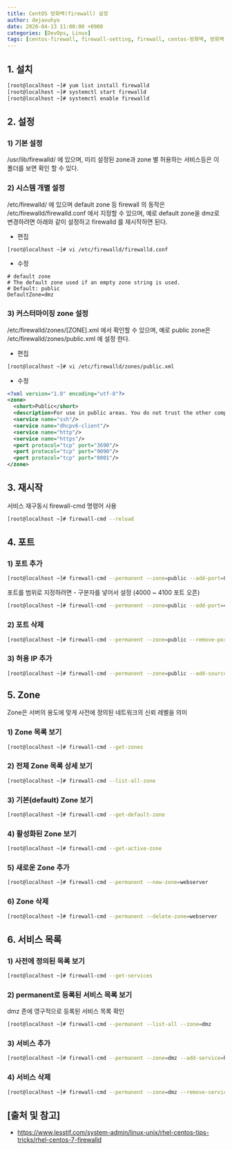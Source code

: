 ```yaml
---
title: CentOS 방화벽(firewall) 설정
author: dejavuhyo
date: 2020-04-13 11:00:00 +0900
categories: [DevOps, Linux]
tags: [centos-firewall, firewall-setting, firewall, centos-방화벽, 방화벽-설정]
---
```


## 1. 설치

```bash
[root@localhost ~]# yum list install firewalld
[root@localhost ~]# systemctl start firewalld
[root@localhost ~]# systemctl enable firewalld
```

## 2. 설정

### 1) 기본 설정
/usr/lib/firewalld/ 에 있으며, 미리 설정된 zone과 zone 별 허용하는 서비스등은 이 폴더를 보면 확인 할 수 있다.

### 2) 시스템 개별 설정
/etc/firewalld/ 에 있으며 default zone 등 firewall 의 동작은 /etc/firewalld/firewalld.conf 에서 지정할 수 있으며, 예로 default zone을 dmz로 변경하려면 아래와 같이 설정하고 firewalld 를 재시작하면 된다.

* 편집

```bash
[root@localhost ~]# vi /etc/firewalld/firewalld.conf
```

* 수정

```text
# default zone
# The default zone used if an empty zone string is used.
# Default: public
DefaultZone=dmz
```

### 3)  커스터마이징 zone 설정
/etc/firewalld/zones/[ZONE].xml 에서 확인할 수 있으며, 예로 public zone은 /etc/firewalld/zones/public.xml 에 설정 한다.

* 편집

```bash
[root@localhost ~]# vi /etc/firewalld/zones/public.xml
```

* 수정

```xml
<?xml version="1.0" encoding="utf-8"?>
<zone>
  <short>Public</short>
  <description>For use in public areas. You do not trust the other computers on networks to not harm your computer. Only selected incoming connections are accepted.</description>
  <service name="ssh"/>
  <service name="dhcpv6-client"/>
  <service name="http"/>
  <service name="https"/>
  <port protocol="tcp" port="3690"/>
  <port protocol="tcp" port="9090"/>
  <port protocol="tcp" port="8001"/>
</zone>
```

## 3. 재시작
서비스 재구동시 firewall-cmd 명령어 사용

```bash
[root@localhost ~]# firewall-cmd --reload
```

## 4. 포트

### 1) 포트 추가

```bash
[root@localhost ~]# firewall-cmd --permanent --zone=public --add-port=8080/tcp
```

포트를 범위로 지정하려면 - 구분자를 넣어서 설정 (4000 ~ 4100 포트 오픈)

```bash
[root@localhost ~]# firewall-cmd --permanent --zone=public --add-port=4000-4100/tcp
```

### 2) 포트 삭제

```bash
[root@localhost ~]# firewall-cmd --permanent --zone=public --remove-port=8080/tcp
```

### 3) 허용 IP 추가

```bash
[root@localhost ~]# firewall-cmd --permanent --zone=public --add-source=192.168.1.0/24 --add-port=22/tcp
```

## 5. Zone
Zone은 서버의 용도에 맞게 사전에 정의된 네트워크의 신뢰 레벨을 의미

### 1) Zone 목록 보기

```bash
[root@localhost ~]# firewall-cmd --get-zones
```

### 2) 전체 Zone 목록 상세 보기

```bash
[root@localhost ~]# firewall-cmd --list-all-zone
```

### 3) 기본(default) Zone 보기

```bash
[root@localhost ~]# firewall-cmd --get-default-zone
```

### 4) 활성화된 Zone 보기

```bash
[root@localhost ~]# firewall-cmd --get-active-zone
```

### 5) 새로운 Zone 추가

```bash
[root@localhost ~]# firewall-cmd --permanent --new-zone=webserver
```

### 6) Zone 삭제

```bash
[root@localhost ~]# firewall-cmd --permanent --delete-zone=webserver
```

## 6. 서비스 목록

### 1) 사전에 정의된 목록 보기

```bash
[root@localhost ~]# firewall-cmd --get-services
```

### 2) permanent로 등록된 서비스 목록 보기
dmz 존에 영구적으로 등록된 서비스 목록 확인

```bash
[root@localhost ~]# firewall-cmd --permanent --list-all --zone=dmz
```

### 3) 서비스 추가

```bash
[root@localhost ~]# firewall-cmd --permanent --zone=dmz --add-service=http
```

### 4) 서비스 삭제

```bash
[root@localhost ~]# firewall-cmd --permanent --zone=dmz --remove-service=http
```

## [출처 및 참고]
* <https://www.lesstif.com/system-admin/linux-unix/rhel-centos-tips-tricks/rhel-centos-7-firewalld>
